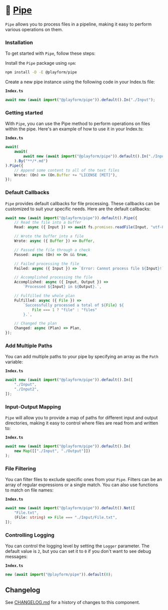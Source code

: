 # 🧪 [Pipe]

`Pipe` allows you to process files in a pipeline, making it easy to perform
various operations on them.

### Installation

To get started with `Pipe`, follow these steps:

Install the `Pipe` package using `npm`:

```sh
npm install -D -E @playform/pipe
```

Create a new pipe instance using the following code in your Index.ts file:

**`Index.ts`**

```ts
await new (await import("@playform/pipe")).default().In("./Input");
```

### Getting started

With `Pipe`, you can use the Pipe method to perform operations on files within
the pipe. Here's an example of how to use it in your Index.ts:

**`Index.ts`**

```ts
await(
	await(
		await new (await import("@playform/pipe")).default().In("./Input")
	).By("**/*.md")
).Pipe({
	// Append some content to all of the text files
	Wrote: (On) => (On.Buffer += "LICENSE [MIT]"),
});
```

### Default Callbacks

`Pipe` provides default callbacks for file processing. These callbacks can be
customized to suit your specific needs. Here are the default callbacks:

```ts
await new (await import("@playform/pipe")).default().Pipe({
	// Read the file into a buffer
	Read: async ({ Input }) => await fs.promises.readFile(Input, "utf-8"),

	// Wrote the buffer into a file
	Wrote: async ({ Buffer }) => Buffer,

	// Passed the file through a check
	Passed: async (On) => On && true,

	// Failed processing the file
	Failed: async ({ Input }) => `Error: Cannot process file ${Input}!`,

	// Accomplished processing the file
	Accomplished: async ({ Input, Output }) =>
		`Processed ${Input} in ${Output}.`,

	// Fulfilled the whole plan
	Fulfilled: async ({ File }) =>
		`Successfully processed a total of ${File} ${
			File === 1 ? "file" : "files"
		}.`,

	// Changed the plan
	Changed: async (Plan) => Plan,
});
```

### Add Multiple Paths

You can add multiple paths to your pipe by specifying an array as the `Path`
variable:

**`Index.ts`**

```ts
await new (await import("@playform/pipe")).default().In([
	"./Input",
	"./Input2",
]);
```

### Input-Output Mapping

`Pipe` will allow you to provide a map of paths for different input and output
directories, making it easy to control where files are read from and written to:

**`Index.ts`**

```ts
await new (await import("@playform/pipe")).default().In(
	new Map([["./Input", "./Output"]])
);
```

### File Filtering

You can filter files to exclude specific ones from your `Pipe`. Filters can be
an array of regular expressions or a single match. You can also use functions to
match on file names:

**`Index.ts`**

```ts
await new (await import("@playform/pipe")).default().Not([
	"File.txt",
	(File: string) => File === "./Input/File.txt",
]);
```

### Controlling Logging

You can control the logging level by setting the `Logger` parameter. The default
value is `2`, but you can set it to `0` if you don't want to see debug messages:

**`Index.ts`**

```ts
new (await import("@playform/pipe")).default(0);
```

[Pipe]: HTTPS://NPMJS.Org/@playform/pipe

## Changelog

See [CHANGELOG.md](CHANGELOG.md) for a history of changes to this component.
